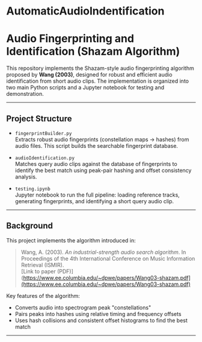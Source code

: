 # AutomaticAudioIndentification

# Audio Fingerprinting and Identification (Shazam Algorithm)

This repository implements the Shazam-style audio fingerprinting algorithm proposed by **Wang (2003)**, designed for robust and efficient audio identification from short audio clips. The implementation is organized into two main Python scripts and a Jupyter notebook for testing and demonstration.

---

## Project Structure

- `fingerprintBuilder.py`  
  Extracts robust audio fingerprints (constellation maps → hashes) from audio files. This script builds the searchable fingerprint database.

- `audioIdentification.py`  
  Matches query audio clips against the database of fingerprints to identify the best match using peak-pair hashing and offset consistency analysis.

- `testing.ipynb`  
  Jupyter notebook to run the full pipeline: loading reference tracks, generating fingerprints, and identifying a short query audio clip.

---

## Background

This project implements the algorithm introduced in:

> Wang, A. (2003). *An industrial-strength audio search algorithm*. In Proceedings of the 4th International Conference on Music Information Retrieval (ISMIR).  
> [Link to paper (PDF)](https://www.ee.columbia.edu/~dpwe/papers/Wang03-shazam.pdf](https://www.ee.columbia.edu/~dpwe/papers/Wang03-shazam.pdf)

Key features of the algorithm:
- Converts audio into spectrogram peak "constellations"
- Pairs peaks into hashes using relative timing and frequency offsets
- Uses hash collisions and consistent offset histograms to find the best match

---


